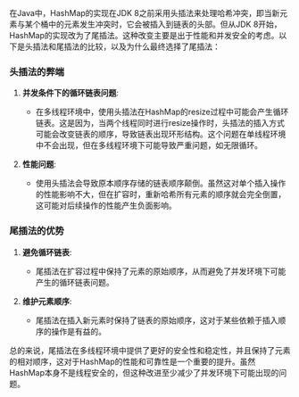 在Java中，HashMap的实现在JDK 8之前采用头插法来处理哈希冲突，即当新元素与某个桶中的元素发生冲突时，它会被插入到链表的头部。但从JDK 8开始，HashMap的实现改为了尾插法。这种改变主要是出于性能和并发安全的考虑。以下是头插法和尾插法的比较，以及为什么最终选择了尾插法：

### 头插法的弊端

1. **并发条件下的循环链表问题**:
    - 在多线程环境中，使用头插法在HashMap的resize过程中可能会产生循环链表。这是因为，当两个线程同时进行resize操作时，头插法的插入方式可能会改变链表的顺序，导致链表出现环形结构。这个问题在单线程环境中不会出现，但在多线程环境下可能导致严重问题，如无限循环。

2. **性能问题**:
    - 使用头插法会导致原本顺序存储的链表顺序颠倒。虽然这对单个插入操作的性能影响不大，但在扩容时，重新哈希所有元素的顺序就会完全倒置，这可能对后续操作的性能产生负面影响。

### 尾插法的优势

1. **避免循环链表**:
    - 尾插法在扩容过程中保持了元素的原始顺序，从而避免了并发环境下可能产生的循环链表问题。

2. **维护元素顺序**:
    - 尾插法在插入新元素时保持了链表的原始顺序，这对于某些依赖于插入顺序的操作是有益的。

总的来说，尾插法在多线程环境中提供了更好的安全性和稳定性，并且保持了元素的相对顺序，这对于HashMap的性能和可靠性是一个重要的提升。虽然HashMap本身不是线程安全的，但这种改进至少减少了并发环境下可能出现的问题。